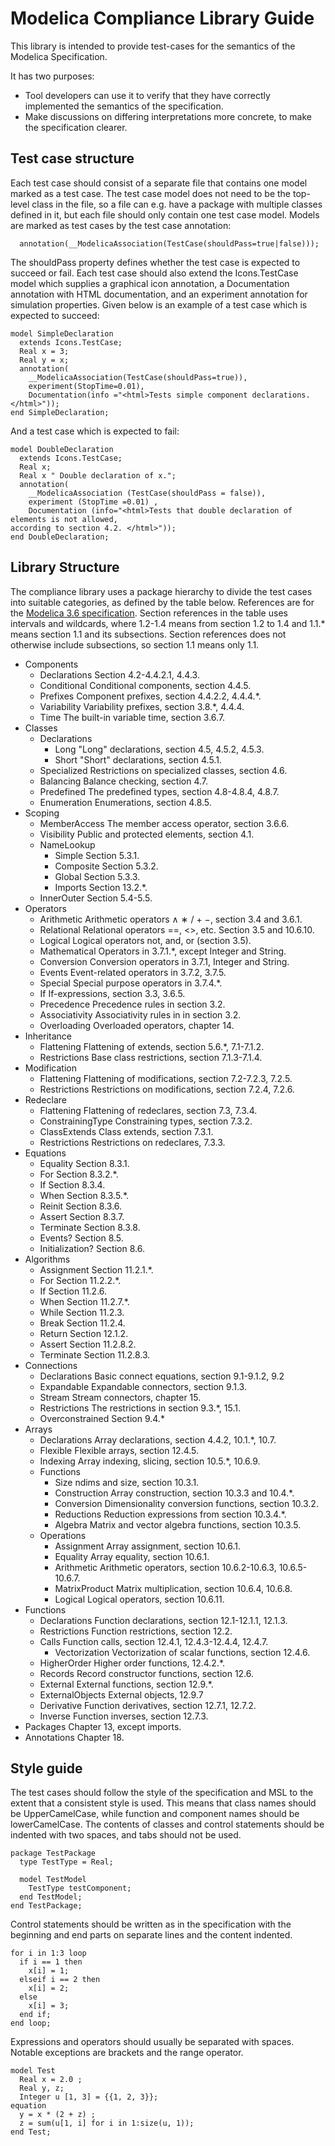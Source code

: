 # Modelica Compliance Library Guide

This library is intended to provide test-cases for the semantics of the Modelica Specification.

It has two purposes:
- Tool developers can use it to verify that they have correctly implemented the semantics of the specification.
- Make discussions on differing interpretations more concrete, to make the specification clearer.

## Test case structure

Each test case should consist of a separate file that contains one model marked as a test case.
The test case model does not need to be the top-level class in the file, so a file can e.g. have a
package with multiple classes defined in it, but each file should only contain one test case model.
Models are marked as test cases by the test case annotation:
```Modelica
  annotation(__ModelicaAssociation(TestCase(shouldPass=true|false)));
```
The shouldPass property defines whether the test case is expected to succeed or fail. 
Each test case should also extend the Icons.TestCase model which supplies a graphical icon annotation, a Documentation annotation with HTML documentation, and an experiment annotation for simulation properties.
Given below is an example of a test case which is expected to succeed:
```Modelica
model SimpleDeclaration
  extends Icons.TestCase;
  Real x = 3;
  Real y = x;
  annotation(
    __ModelicaAssociation(TestCase(shouldPass=true)),
    experiment(StopTime=0.01),
    Documentation(info ="<html>Tests simple component declarations. </html>"));
end SimpleDeclaration;
```
And a test case which is expected to fail:
```Modelica
model DoubleDeclaration
  extends Icons.TestCase;
  Real x;
  Real x " Double declaration of x.";
  annotation(
    __ModelicaAssociation (TestCase(shouldPass = false)),
    experiment (StopTime =0.01) ,
    Documentation (info="<html>Tests that double declaration of elements is not allowed,
according to section 4.2. </html>"));
end DoubleDeclaration;
```

## Library Structure

The compliance library uses a package hierarchy to divide the test cases into suitable categories, as defined by the table below.
References are for the [Modelica 3.6 specification](https://specification.modelica.org/maint/3.6/MLS.html).
Section references in the table uses intervals and wildcards, where 1.2-1.4 means from section 1.2 to 1.4 and 1.1.\* means section 1.1 and its subsections.
Section references does not otherwise include subsections, so section 1.1 means only 1.1.

- Components
  - Declarations Section 4.2-4.4.2.1, 4.4.3.
  - Conditional Conditional components, section 4.4.5.
  - Prefixes Component prefixes, section 4.4.2.2, 4.4.4.\*.
  - Variability Variability prefixes, section 3.8.\*, 4.4.4.
  - Time The built-in variable time, section 3.6.7.
- Classes
  - Declarations
    - Long "Long" declarations, section 4.5, 4.5.2, 4.5.3.
    - Short "Short" declarations, section 4.5.1.
  - Specialized Restrictions on specialized classes, section 4.6.
  - Balancing Balance checking, section 4.7.
  - Predefined The predefined types, section 4.8-4.8.4, 4.8.7.
  - Enumeration Enumerations, section 4.8.5.
- Scoping
  - MemberAccess The member access operator, section 3.6.6.
  - Visibility Public and protected elements, section 4.1.
  - NameLookup
    - Simple Section 5.3.1.
    - Composite Section 5.3.2.
    - Global Section 5.3.3.
    - Imports Section 13.2.\*.
  - InnerOuter Section 5.4-5.5.
- Operators
  - Arithmetic Arithmetic operators ∧ ∗ / + −, section 3.4 and 3.6.1.
  - Relational Relational operators ==, <>, etc. Section 3.5 and 10.6.10.
  - Logical Logical operators not, and, or (section 3.5).
  - Mathematical Operators in 3.7.1.\*, except Integer and String.
  - Conversion Conversion operators in 3.7.1, Integer and String.
  - Events Event-related operators in 3.7.2, 3.7.5.
  - Special Special purpose operators in 3.7.4.\*.
  - If If-expressions, section 3.3, 3.6.5.
  - Precedence Precedence rules in section 3.2.
  - Associativity Associativity rules in in section 3.2.
  - Overloading Overloaded operators, chapter 14.
- Inheritance
  - Flattening Flattening of extends, section 5.6.\*, 7.1-7.1.2.
  - Restrictions Base class restrictions, section 7.1.3-7.1.4.
- Modification
  - Flattening Flattening of modifications, section 7.2-7.2.3, 7.2.5.
  - Restrictions Restrictions on modifications, section 7.2.4, 7.2.6.
- Redeclare
  - Flattening Flattening of redeclares, section 7.3, 7.3.4.
  - ConstrainingType Constraining types, section 7.3.2.
  - ClassExtends Class extends, section 7.3.1.
  - Restrictions Restrictions on redeclares, 7.3.3.
- Equations
  - Equality Section 8.3.1.
  - For Section 8.3.2.\*.
  - If Section 8.3.4.
  - When Section 8.3.5.\*.
  - Reinit Section 8.3.6.
  - Assert Section 8.3.7.
  - Terminate Section 8.3.8.
  - Events? Section 8.5.
  - Initialization? Section 8.6.
- Algorithms
  - Assignment Section 11.2.1.\*.
  - For Section 11.2.2.\*.
  - If Section 11.2.6.
  - When Section 11.2.7.\*.
  - While Section 11.2.3.
  - Break Section 11.2.4.
  - Return Section 12.1.2.
  - Assert Section 11.2.8.2.
  - Terminate Section 11.2.8.3.
- Connections
  - Declarations Basic connect equations, section 9.1-9.1.2, 9.2
  - Expandable Expandable connectors, section 9.1.3.
  - Stream Stream connectors, chapter 15.
  - Restrictions The restrictions in section 9.3.*, 15.1.
  - Overconstrained Section 9.4.\*
- Arrays
  - Declarations Array declarations, section 4.4.2, 10.1.\*, 10.7.
  - Flexible Flexible arrays, section 12.4.5.
  - Indexing Array indexing, slicing, section 10.5.\*, 10.6.9.
  - Functions
    - Size ndims and size, section 10.3.1.
    - Construction Array construction, section 10.3.3 and 10.4.\*.
    - Conversion Dimensionality conversion functions, section 10.3.2.
    - Reductions Reduction expressions from section 10.3.4.\*.
    - Algebra Matrix and vector algebra functions, section 10.3.5.
  - Operations
    - Assignment Array assignment, section 10.6.1.
    - Equality Array equality, section 10.6.1.
    - Arithmetic Arithmetic operators, section 10.6.2-10.6.3, 10.6.5-10.6.7.
    - MatrixProduct Matrix multiplication, section 10.6.4, 10.6.8.
    - Logical Logical operators, section 10.6.11.
- Functions
  - Declarations Function declarations, section 12.1-12.1.1, 12.1.3.
  - Restrictions Function restrictions, section 12.2.
  - Calls Function calls, section 12.4.1, 12.4.3-12.4.4, 12.4.7.
    - Vectorization Vectorization of scalar functions, section 12.4.6.
  - HigherOrder Higher order functions, 12.4.2.\*.
  - Records Record constructor functions, section 12.6.
  - External External functions, section 12.9.\*.
  - ExternalObjects External objects, 12.9.7
  - Derivative Function derivatives, section 12.7.1, 12.7.2.
  - Inverse Function inverses, section 12.7.3.
- Packages Chapter 13, except imports.
- Annotations Chapter 18.

## Style guide
The test cases should follow the style of the specification and MSL to the extent that a consistent style is used.
This means that class names should be UpperCamelCase, while function and component names should be lowerCamelCase.
The contents of classes and control statements should be indented with two spaces, and tabs should not be used.
```Modelica
package TestPackage
  type TestType = Real;

  model TestModel
    TestType testComponent;
  end TestModel;
end TestPackage;
```
Control statements should be written as in the specification with the beginning and end parts on separate lines and the content indented.
```Modelica
for i in 1:3 loop
  if i == 1 then
    x[i] = 1;
  elseif i == 2 then
    x[i] = 2;
  else
    x[i] = 3;
  end if;
end loop;
```
Expressions and operators should usually be separated with spaces. Notable exceptions are
brackets and the range operator.
```Modelica
model Test
  Real x = 2.0 ;
  Real y, z;
  Integer u [1, 3] = {{1, 2, 3}};
equation
  y = x * (2 + z) ;
  z = sum(u[1, i] for i in 1:size(u, 1));
end Test;
```
